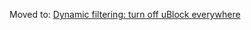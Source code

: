 Moved to: [Dynamic filtering: turn off uBlock everywhere](./Dynamic-filtering:-turn-off-uBlock-everywhere)
